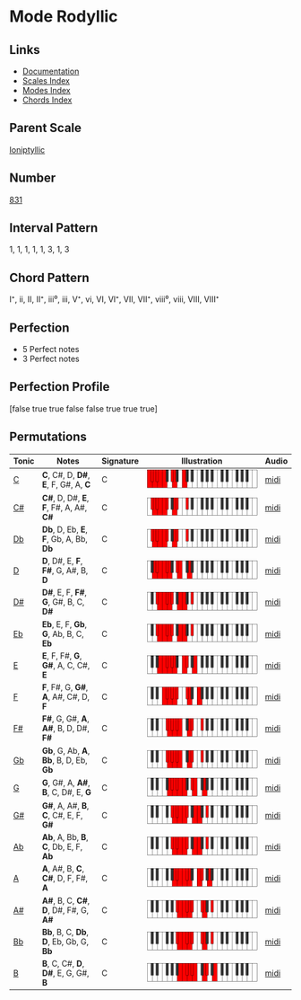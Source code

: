 # Mode Rodyllic

## Links

- [Documentation](index.md)
- [Scales Index](Scales.md)
- [Modes Index](Modes.md)
- [Chords Index](Chords.md)

## Parent Scale

[Ioniptyllic](ScaleIoniptyllic.md)

## Number

[831](https://ianring.com/musictheory/scales/831)

## Interval Pattern

1, 1, 1, 1, 1, 3, 1, 3

## Chord Pattern

I⁺, ii, II, II⁺, iii⁰, iii, V⁺, vi, VI, VI⁺, VII, VII⁺, viii⁰, viii, VIII, VIII⁺

## Perfection

- 5 Perfect notes
- 3 Perfect notes

## Perfection Profile

[false true true false false true true true]

## Permutations

| Tonic | Notes | Signature | Illustration | Audio |
|-------|-------|-----------|--------------|-------|
| [C](ModeCNaturalRodyllic.md) | **C**, C#, D, **D#**, **E**, F, G#, A, **C** | C | ![CNaturalRodyllic](ModeCNaturalRodyllic.png) | [midi](https://github.com/edipermadi/music/blob/main/docs/ModeCNaturalRodyllic.mid?raw=true) |
| [C#](ModeCSharpRodyllic.md) | **C#**, D, D#, **E**, **F**, F#, A, A#, **C#** | C | ![CSharpRodyllic](ModeCSharpRodyllic.png) | [midi](https://github.com/edipermadi/music/blob/main/docs/ModeCSharpRodyllic.mid?raw=true) |
| [Db](ModeDFlatRodyllic.md) | **Db**, D, Eb, **E**, **F**, Gb, A, Bb, **Db** | C | ![DFlatRodyllic](ModeDFlatRodyllic.png) | [midi](https://github.com/edipermadi/music/blob/main/docs/ModeDFlatRodyllic.mid?raw=true) |
| [D](ModeDNaturalRodyllic.md) | **D**, D#, E, **F**, **F#**, G, A#, B, **D** | C | ![DNaturalRodyllic](ModeDNaturalRodyllic.png) | [midi](https://github.com/edipermadi/music/blob/main/docs/ModeDNaturalRodyllic.mid?raw=true) |
| [D#](ModeDSharpRodyllic.md) | **D#**, E, F, **F#**, **G**, G#, B, C, **D#** | C | ![DSharpRodyllic](ModeDSharpRodyllic.png) | [midi](https://github.com/edipermadi/music/blob/main/docs/ModeDSharpRodyllic.mid?raw=true) |
| [Eb](ModeEFlatRodyllic.md) | **Eb**, E, F, **Gb**, **G**, Ab, B, C, **Eb** | C | ![EFlatRodyllic](ModeEFlatRodyllic.png) | [midi](https://github.com/edipermadi/music/blob/main/docs/ModeEFlatRodyllic.mid?raw=true) |
| [E](ModeENaturalRodyllic.md) | **E**, F, F#, **G**, **G#**, A, C, C#, **E** | C | ![ENaturalRodyllic](ModeENaturalRodyllic.png) | [midi](https://github.com/edipermadi/music/blob/main/docs/ModeENaturalRodyllic.mid?raw=true) |
| [F](ModeFNaturalRodyllic.md) | **F**, F#, G, **G#**, **A**, A#, C#, D, **F** | C | ![FNaturalRodyllic](ModeFNaturalRodyllic.png) | [midi](https://github.com/edipermadi/music/blob/main/docs/ModeFNaturalRodyllic.mid?raw=true) |
| [F#](ModeFSharpRodyllic.md) | **F#**, G, G#, **A**, **A#**, B, D, D#, **F#** | C | ![FSharpRodyllic](ModeFSharpRodyllic.png) | [midi](https://github.com/edipermadi/music/blob/main/docs/ModeFSharpRodyllic.mid?raw=true) |
| [Gb](ModeGFlatRodyllic.md) | **Gb**, G, Ab, **A**, **Bb**, B, D, Eb, **Gb** | C | ![GFlatRodyllic](ModeGFlatRodyllic.png) | [midi](https://github.com/edipermadi/music/blob/main/docs/ModeGFlatRodyllic.mid?raw=true) |
| [G](ModeGNaturalRodyllic.md) | **G**, G#, A, **A#**, **B**, C, D#, E, **G** | C | ![GNaturalRodyllic](ModeGNaturalRodyllic.png) | [midi](https://github.com/edipermadi/music/blob/main/docs/ModeGNaturalRodyllic.mid?raw=true) |
| [G#](ModeGSharpRodyllic.md) | **G#**, A, A#, **B**, **C**, C#, E, F, **G#** | C | ![GSharpRodyllic](ModeGSharpRodyllic.png) | [midi](https://github.com/edipermadi/music/blob/main/docs/ModeGSharpRodyllic.mid?raw=true) |
| [Ab](ModeAFlatRodyllic.md) | **Ab**, A, Bb, **B**, **C**, Db, E, F, **Ab** | C | ![AFlatRodyllic](ModeAFlatRodyllic.png) | [midi](https://github.com/edipermadi/music/blob/main/docs/ModeAFlatRodyllic.mid?raw=true) |
| [A](ModeANaturalRodyllic.md) | **A**, A#, B, **C**, **C#**, D, F, F#, **A** | C | ![ANaturalRodyllic](ModeANaturalRodyllic.png) | [midi](https://github.com/edipermadi/music/blob/main/docs/ModeANaturalRodyllic.mid?raw=true) |
| [A#](ModeASharpRodyllic.md) | **A#**, B, C, **C#**, **D**, D#, F#, G, **A#** | C | ![ASharpRodyllic](ModeASharpRodyllic.png) | [midi](https://github.com/edipermadi/music/blob/main/docs/ModeASharpRodyllic.mid?raw=true) |
| [Bb](ModeBFlatRodyllic.md) | **Bb**, B, C, **Db**, **D**, Eb, Gb, G, **Bb** | C | ![BFlatRodyllic](ModeBFlatRodyllic.png) | [midi](https://github.com/edipermadi/music/blob/main/docs/ModeBFlatRodyllic.mid?raw=true) |
| [B](ModeBNaturalRodyllic.md) | **B**, C, C#, **D**, **D#**, E, G, G#, **B** | C | ![BNaturalRodyllic](ModeBNaturalRodyllic.png) | [midi](https://github.com/edipermadi/music/blob/main/docs/ModeBNaturalRodyllic.mid?raw=true) |
